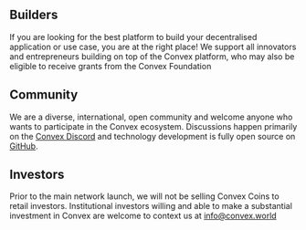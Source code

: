 ## Builders

If you are looking for the best platform to build your decentralised application or use case, you are at the right place! We support all innovators and entrepreneurs building on top of the Convex platform, who may also be eligible to receive grants from the Convex Foundation

## Community

We are a diverse, international, open community and welcome anyone who wants to participate in the Convex ecosystem. Discussions happen primarily on the [Convex Discord](https://discord.com/invite/fsnCxEM) and technology development is fully open source on [GitHub](https://github.com/Convex-Dev).

## Investors

Prior to the main network launch, we will not be selling Convex Coins to retail investors. Institutional investors willing and able to make a substantial investment in Convex are welcome to context us at info@convex.world